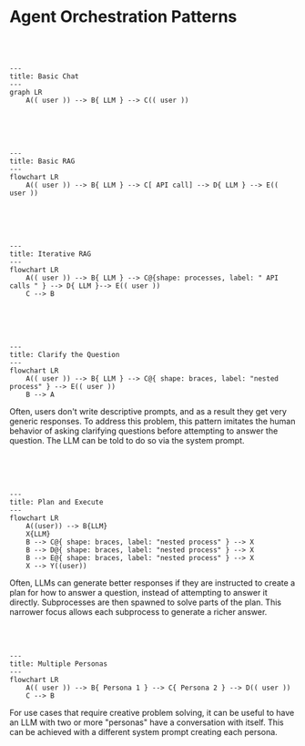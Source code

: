 # Agent Orchestration Patterns

<br>
<br>

```mermaid
---
title: Basic Chat
---
graph LR
    A(( user )) --> B{ LLM } --> C(( user ))
```

<br>
<br>
<br>

```mermaid
---
title: Basic RAG
---
flowchart LR
    A(( user )) --> B{ LLM } --> C[ API call] --> D{ LLM } --> E(( user ))
```

<br>
<br>
<br>

```mermaid
---
title: Iterative RAG
---
flowchart LR
    A(( user )) --> B{ LLM } --> C@{shape: processes, label: " API calls " } --> D{ LLM }--> E(( user ))
    C --> B
```

<br>
<br>
<br>

```mermaid
---
title: Clarify the Question
---
flowchart LR
    A(( user )) --> B{ LLM } --> C@{ shape: braces, label: "nested process" } --> E(( user ))
    B --> A
```
Often, users don't write descriptive prompts, and as a result they get very generic responses. To address this problem, this pattern imitates the human behavior of asking clarifying questions before attempting to answer the question. The LLM can be told to do so via the system prompt.

<br>
<br>
<br>

```mermaid
---
title: Plan and Execute
---
flowchart LR
    A((user)) --> B{LLM}
    X{LLM}
    B --> C@{ shape: braces, label: "nested process" } --> X
    B --> D@{ shape: braces, label: "nested process" } --> X
    B --> E@{ shape: braces, label: "nested process" } --> X
    X --> Y((user))
```
Often, LLMs can generate better responses if they are instructed to create a plan for how to answer a question, instead of attempting to answer it directly. Subprocesses are then spawned to solve parts of the plan. This narrower focus allows each subprocess to generate a richer answer.

<br>
<br>

```mermaid
---
title: Multiple Personas
---
flowchart LR
    A(( user )) --> B{ Persona 1 } --> C{ Persona 2 } --> D(( user ))
    C --> B
```
For use cases that require creative problem solving, it can be useful to have an LLM with two or more "personas" have a conversation with itself. This can be achieved with a different system prompt creating each persona.